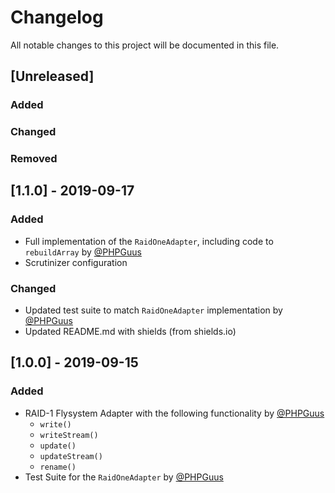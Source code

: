 # Changelog
All notable changes to this project will be documented in this file.

## [Unreleased]

### Added

### Changed

### Removed

## [1.1.0] - 2019-09-17

### Added

- Full implementation of the `RaidOneAdapter`, including code to `rebuildArray`
by [@PHPGuus](https://github.com/PHPGuus)
- Scrutinizer configuration
### Changed

- Updated test suite to match `RaidOneAdapter` implementation by
[@PHPGuus](https://github.com/PHPGuus)
- Updated README.md with shields (from shields.io)
## [1.0.0] - 2019-09-15
### Added

- RAID-1 Flysystem Adapter with the following functionality by
[@PHPGuus](https://github.com/PHPGuus)
  - `write()`
  - `writeStream()`
  - `update()`
  - `updateStream()`
  - `rename()` 
- Test Suite for the `RaidOneAdapter` by [@PHPGuus](https://github.com/PHPGuus)
